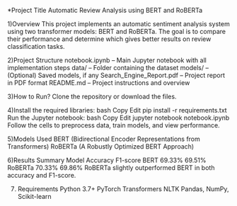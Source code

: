 *Project Title
Automatic Review Analysis using BERT and RoBERTa

1)Overview
This project implements an automatic sentiment analysis system using two transformer models: BERT and RoBERTa. The goal is to compare their performance and determine which gives better results on review classification tasks.

 2)Project Structure
notebook.ipynb – Main Jupyter notebook with all implementation steps
data/ – Folder containing the dataset
models/ – (Optional) Saved models, if any
Search_Engine_Report.pdf – Project report in PDF format
README.md – Project instructions and overview

3)How to Run?
Clone the repository or download the files.

4)Install the required libraries:
bash
Copy
Edit
pip install -r requirements.txt
Run the Jupyter notebook:
bash
Copy
Edit
jupyter notebook notebook.ipynb
Follow the cells to preprocess data, train models, and view performance.

5)Models Used
BERT (Bidirectional Encoder Representations from Transformers)
RoBERTa (A Robustly Optimized BERT Approach)

6)Results Summary
Model	Accuracy	F1-score
BERT	69.33%	69.51%
RoBERTa	70.33%	69.86%
RoBERTa slightly outperformed BERT in both accuracy and F1-score.

7) Requirements
Python 3.7+
PyTorch
Transformers
NLTK
Pandas, NumPy, Scikit-learn
